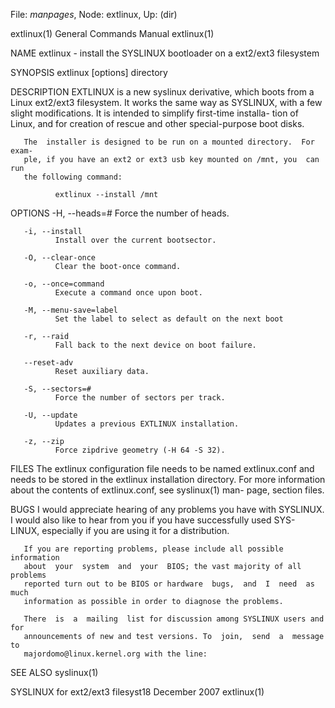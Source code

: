 File: *manpages*,  Node: extlinux,  Up: (dir)

extlinux(1)                 General Commands Manual                extlinux(1)



NAME
       extlinux - install the SYSLINUX bootloader on a ext2/ext3 filesystem

SYNOPSIS
       extlinux [options] directory

DESCRIPTION
       EXTLINUX  is  a  new  syslinux  derivative,  which  boots  from a Linux
       ext2/ext3 filesystem.  It works the same way as SYSLINUX,  with  a  few
       slight  modifications.  It is intended to simplify first-time installa-
       tion of Linux, and for creation of  rescue  and  other  special-purpose
       boot disks.

       The  installer is designed to be run on a mounted directory.  For exam-
       ple, if you have an ext2 or ext3 usb key mounted on /mnt, you  can  run
       the following command:

              extlinux --install /mnt

OPTIONS
       -H, --heads=#
              Force the number of heads.

       -i, --install
              Install over the current bootsector.

       -O, --clear-once
              Clear the boot-once command.

       -o, --once=command
              Execute a command once upon boot.

       -M, --menu-save=label
              Set the label to select as default on the next boot

       -r, --raid
              Fall back to the next device on boot failure.

       --reset-adv
              Reset auxiliary data.

       -S, --sectors=#
              Force the number of sectors per track.

       -U, --update
              Updates a previous EXTLINUX installation.

       -z, --zip
              Force zipdrive geometry (-H 64 -S 32).

FILES
       The  extlinux  configuration  file  needs to be named extlinux.conf and
       needs to be stored in the extlinux  installation  directory.  For  more
       information  about  the contents of extlinux.conf, see syslinux(1) man-
       page, section files.

BUGS
       I would appreciate hearing of any problems you have with  SYSLINUX.   I
       would  also  like  to  hear from you if you have successfully used SYS-
       LINUX, especially if you are using it for a distribution.

       If you are reporting problems, please include all possible  information
       about  your  system  and  your  BIOS; the vast majority of all problems
       reported turn out to be BIOS or hardware  bugs,  and  I  need  as  much
       information as possible in order to diagnose the problems.

       There  is  a  mailing  list for discussion among SYSLINUX users and for
       announcements of new and test versions. To  join,  send  a  message  to
       majordomo@linux.kernel.org with the line:

SEE ALSO
       syslinux(1)



SYSLINUX for ext2/ext3 filesyst18 December 2007                    extlinux(1)
